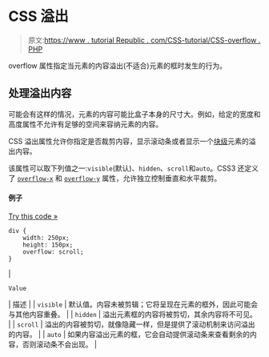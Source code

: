# CSS 溢出

> 原文:[https://www . tutorial Republic . com/CSS-tutorial/CSS-overflow . PHP](https://www.tutorialrepublic.com/css-tutorial/css-overflow.php)

overflow 属性指定当元素的内容溢出(不适合)元素的框时发生的行为。

## 处理溢出内容

可能会有这样的情况，元素的内容可能比盒子本身的尺寸大。例如，给定的宽度和高度属性不允许有足够的空间来容纳元素的内容。

CSS 溢出属性允许你指定是否裁剪内容，显示滚动条或者显示一个[块级](css-visual-formatting.php#block-level)元素的溢出内容。

该属性可以取下列值之一:`visible`(默认)、`hidden`、`scroll`和`auto`。CSS3 还定义了 [`overflow-x`](../css-reference/css-overflow-x-property.php) 和 [`overflow-y`](../css-reference/css-overflow-y-property.php) 属性，允许独立控制垂直和水平裁剪。

#### 例子

[Try this code »](../codelab.php?topic=css&file=overflow-property "Try this code using online Editor")

```
div {
    width: 250px;
    height: 150px;
    overflow: scroll;
}
```

| 

```
Value        
```

 | 描述 |
| `visible` | 默认值。内容未被剪辑；它将呈现在元素的框外，因此可能会与其他内容重叠。 |
| `hidden` | 溢出元素框的内容将被剪切，其余内容将不可见。 |
| `scroll` | 溢出的内容被剪切，就像隐藏一样，但是提供了滚动机制来访问溢出的内容。 |
| `auto` | 如果内容溢出元素的框，它会自动提供滚动条来查看剩余的内容，否则滚动条不会出现。 |